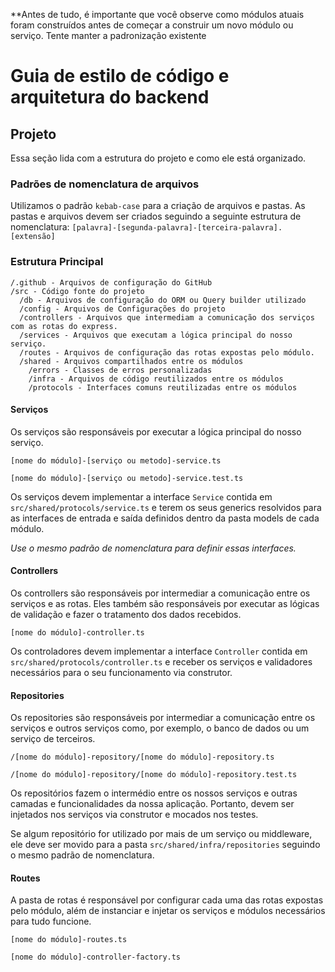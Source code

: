 **Antes de tudo, é importante que você observe como módulos atuais foram construídos
antes de começar a construir um novo módulo ou serviço. Tente manter a padronização existente

# Guia de estilo de código e arquitetura do backend


## Projeto

Essa seção lida com a estrutura do projeto e como ele está organizado.

### Padrões de nomenclatura de arquivos

Utilizamos o padrão `kebab-case` para a criação de arquivos e pastas.
As pastas e arquivos devem ser criados seguindo a seguinte estrutura de nomenclatura:
`[palavra]-[segunda-palavra]-[terceira-palavra].[extensão]`

### Estrutura Principal

```
/.github - Arquivos de configuração do GitHub
/src - Código fonte do projeto
  /db - Arquivos de configuração do ORM ou Query builder utilizado
  /config - Arquivos de Configurações do projeto
  /controllers - Arquivos que intermediam a comunicação dos serviços com as rotas do express.
  /services - Arquivos que executam a lógica principal do nosso serviço.
  /routes - Arquivos de configuração das rotas expostas pelo módulo.
  /shared - Arquivos compartilhados entre os módulos
    /errors - Classes de erros personalizadas
    /infra - Arquivos de código reutilizados entre os módulos
    /protocols - Interfaces comuns reutilizadas entre os módulos
```

#### Serviços

Os serviços são responsáveis por executar a lógica principal do nosso serviço.

`[nome do módulo]-[serviço ou metodo]-service.ts`

`[nome do módulo]-[serviço ou metodo]-service.test.ts`

Os serviços devem implementar a interface `Service` contida em `src/shared/protocols/service.ts` e
terem os seus generics resolvidos para as interfaces de entrada e saída definidos dentro da pasta models de cada módulo.

_Use o mesmo padrão de nomenclatura para definir essas interfaces._

#### Controllers

Os controllers são responsáveis por intermediar a comunicação entre os serviços e as rotas.
Eles também são responsáveis por executar as lógicas de validação e fazer o tratamento dos dados recebidos.

`[nome do módulo]-controller.ts`

Os controladores devem implementar a interface `Controller` contida em `src/shared/protocols/controller.ts` e
receber os serviços e validadores necessários para o seu funcionamento via construtor.

#### Repositories

Os repositories são responsáveis por intermediar a comunicação entre os serviços e outros serviços como, por exemplo,
o banco de dados ou um serviço de terceiros.

`/[nome do módulo]-repository/[nome do módulo]-repository.ts`

`/[nome do módulo]-repository/[nome do módulo]-repository.test.ts`

Os repositórios fazem o intermédio entre os nossos serviços e outras camadas e funcionalidades da nossa aplicação.
Portanto, devem ser injetados nos serviços via construtor e mocados nos testes.

Se algum repositório for utilizado por mais de um serviço ou middleware, ele deve ser movido para a
pasta `src/shared/infra/repositories` seguindo o mesmo padrão de nomenclatura.

#### Routes

A pasta de rotas é responsável por configurar cada uma das rotas expostas pelo módulo,
além de instanciar e injetar os serviços e módulos necessários para tudo funcione.

`[nome do módulo]-routes.ts`

`[nome do módulo]-controller-factory.ts`

